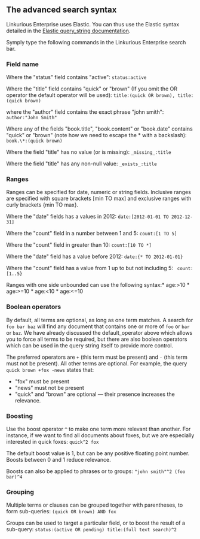 ## The advanced search syntax

Linkurious Enterprise uses Elastic. You can thus use the Elastic syntax detailed in the [Elastic query_string documentation](http://www.elasticsearch.org/guide/en/elasticsearch/reference/current/query-dsl-query-string-query.html#query-string-syntax).

Symply type the following commands in the Linkurious Enterprise search bar.

### Field name

Where the "status" field contains "active": ```status:active```

Where the "title" field contains "quick" or "brown" (If you omit the OR operator the default operator will be used): ```title:(quick OR brown), title:(quick brown)```

where the "author" field contains the exact phrase "john smith": ```author:"John Smith"```

Where any of the fields "book.title", "book.content" or "book.date" contains "quick" or "brown" (note how we need to escape the \* with a backslash): ```book.\*:(quick brown)```

Where the field "title" has no value (or is missing): ```_missing_:title```

Where the field "title" has any non-null value: ```_exists_:title```

### Ranges

Ranges can be specified for date, numeric or string fields. Inclusive ranges are specified with square brackets [min TO max] and exclusive ranges with curly brackets {min TO max}.

Where the "date" fields has a values in 2012: ```date:[2012-01-01 TO 2012-12-31]```


Where the "count" field in a number between 1 and 5: ```count:[1 TO 5]```

Where the "count" field in greater than 10: ```count:[10 TO *]```

Where the "date" field has a value before 2012: ```date:{* TO 2012-01-01}```

Where the "count" field has a value from 1 up to but not including 5: ```
count:[1..5}```

Ranges with one side unbounded can use the following syntax:* age:>10 * age:>=10 * age:<10 * age:<=10


### Boolean operators

By default, all terms are optional, as long as one term matches. A search for ```foo bar baz``` will find any document that contains one or more of ```foo``` or ```bar``` or ```baz```. We have already discussed the default_operator above which allows you to force all terms to be required, but there are also boolean operators which can be used in the query string itself to provide more control.

The preferred operators are ```+``` (this term must be present) and ```-``` (this term must not be present). All other terms are optional. For example, the query ```quick brown +fox -news``` states that: 
* "fox" must be present 
* "news" must not be present 
* "quick" and "brown" are optional — their presence increases the relevance.

### Boosting

Use the boost operator ```^``` to make one term more relevant than another. For instance, if we want to find all documents about foxes, but we are especially interested in quick foxes: ```quick^2 fox```

The default boost value is 1, but can be any positive floating point number. Boosts between 0 and 1 reduce relevance.

Boosts can also be applied to phrases or to groups: ```"john smith"^2 (foo bar)^4```

### Grouping

Multiple terms or clauses can be grouped together with parentheses, to form sub-queries: ```(quick OR brown) AND fox```

Groups can be used to target a particular field, or to boost the result of a sub-query: ```status:(active OR pending) title:(full text search)^2```
